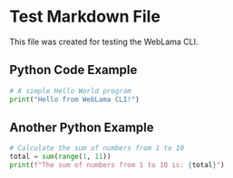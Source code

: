 # Test Markdown File

This file was created for testing the WebLama CLI.

## Python Code Example

```python
# A simple Hello World program
print("Hello from WebLama CLI!")
```

## Another Python Example

```python
# Calculate the sum of numbers from 1 to 10
total = sum(range(1, 11))
print(f"The sum of numbers from 1 to 10 is: {total}")
```

